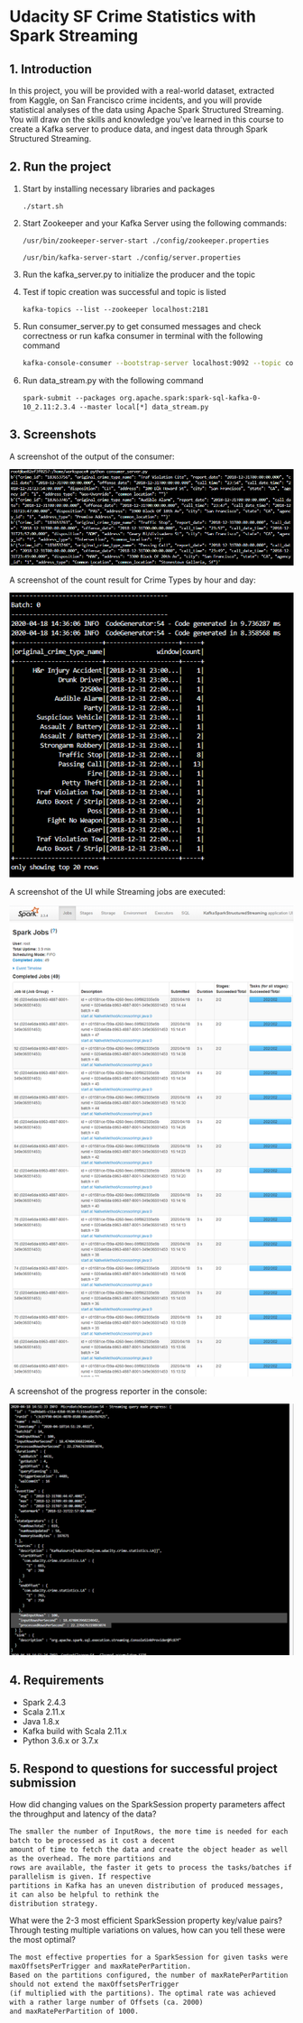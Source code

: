 # Udacity SF Crime Statistics with Spark Streaming

## 1. Introduction

In this project, you will be provided with a real-world dataset, extracted from Kaggle, on San Francisco crime incidents, and you will provide statistical analyses of the data using Apache Spark Structured Streaming. You will draw on the skills and knowledge you've learned in this course to create a Kafka server to produce data, and ingest data through Spark Structured Streaming.

## 2. Run the project

1. Start by installing necessary libraries and packages

    ```
    ./start.sh
    ```

2. Start Zookeeper and your Kafka Server using the following commands:

    ```
    /usr/bin/zookeeper-server-start ./config/zookeeper.properties
    ```
    ```
    /usr/bin/kafka-server-start ./config/server.properties
    ```

3. Run the kafka_server.py to initialize the producer and the topic
4. Test if topic creation was successful and topic is listed
    ```
    kafka-topics --list --zookeeper localhost:2181
    ```

5. Run consumer_server.py to get consumed messages and check correctness or run kafka consumer in terminal with the following command

    ````bash
    kafka-console-consumer --bootstrap-server localhost:9092 --topic com.udacity.crime.statistics.LA --from-beginning
    ````

6. Run data_stream.py with the following command

    ```
    spark-submit --packages org.apache.spark:spark-sql-kafka-0-10_2.11:2.3.4 --master local[*] data_stream.py
    ```

## 3. Screenshots

A screenshot of the output of the consumer:

![Kafka Consumer Console Output](./images/kafka-consumer-console_output.PNG "Kafka Consumer Console Output")

A screenshot of the count result for Crime Types by hour and day:

![Query Batch](./images/Query_Batch_0.PNG "Query Output Count on Crime Type by hour")

A screenshot of the UI while Streaming jobs are executed:

![Spark UI](./images/21.png "SparkStreaming_UI")

A screenshot of the progress reporter in the console:

![Progress Reporter](./images/1.png "ProgressReporter in Console")

## 4. Requirements

* Spark 2.4.3
* Scala 2.11.x
* Java 1.8.x
* Kafka build with Scala 2.11.x
* Python 3.6.x or 3.7.x

## 5. Respond to questions for successful project submission

How did changing values on the SparkSession property parameters affect the throughput and latency of the data?

    The smaller the number of InputRows, the more time is needed for each batch to be processed as it cost a decent 
    amount of time to fetch the data and create the object header as well as the overhead. The more partitions and 
    rows are available, the faster it gets to process the tasks/batches if parallelism is given. If respective 
    partitions in Kafka has an uneven distribution of produced messages, it can also be helpful to rethink the 
    distribution strategy.

What were the 2-3 most efficient SparkSession property key/value pairs? Through testing multiple variations on values, how can you tell these were the most optimal?

    The most effective properties for a SparkSession for given tasks were maxOffsetsPerTrigger and maxRatePerPartition.
    Based on the partitions configured, the number of maxRatePerPartition should not extend the maxOffsetsPerTrigger
    (if multiplied with the partitions). The optimal rate was achieved with a rather large number of Offsets (ca. 2000)
    and maxRatePerPartition of 1000.
